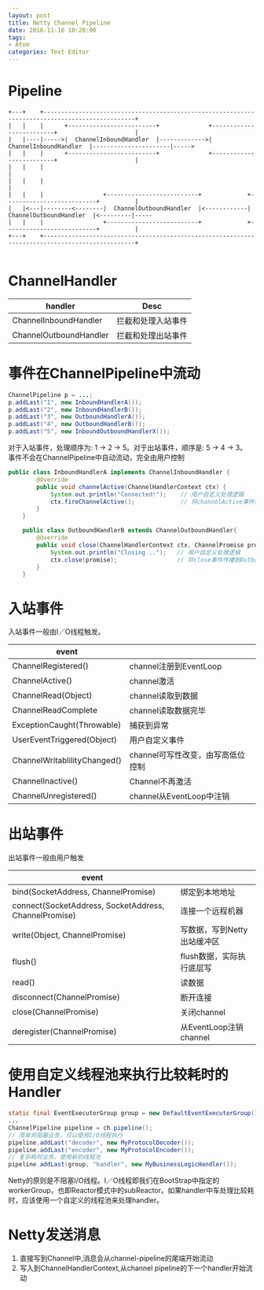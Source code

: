 ```yaml
---
layout: post
title: Netty Channel Pipeline
date: 2016-11-16 10:20:00
tags:
- Atom
categories: Text Editor
---
```





# Pipeline

```text
+---+    +------------------------------------------------------------------------------------------------+
|   |    |      +-------------------------+              +-------------------------+                      |
|   |----|----->|  ChannelInboundHandler  |------------->|  ChannelInboundHandler  |----------------------|----->
|   |    |      +-------------------------+              +-------------------------+                      |
|   |    |                                                                                                |
|   |    |                                                                                                |
|   |    |                 +--------------------------+             +--------------------------+          |
|   |<---|--------<--------|  ChannelOutboundHandler  |<------------|  ChannelOutboundHandler  |<---------|-----
|   |    |                 +--------------------------+             +--------------------------+          |
+---+    +------------------------------------------------------------------------------------------------+


```




# ChannelHandler

|          handler                    |                      Desc                    |
| ----------------------------------- | -------------------------------------------- |
| ChannelInboundHandler               | 拦截和处理入站事件                              |
| ChannelOutboundHandler              | 拦截和处理出站事件                              |


# 事件在ChannelPipeline中流动
```java
ChannelPipeline p = ...;
p.addLast("1", new InboundHandlerA());
p.addLast("2", new InboundHandlerB());
p.addLast("3", new OutboundHandlerA());
p.addLast("4", new OutboundHandlerB());
p.addLast("5", new InboundOutboundHandlerX());
```
对于入站事件，处理顺序为: 1 -> 2 -> 5。对于出站事件，顺序是: 5 -> 4 -> 3。    
事件不会在ChannelPipeline中自动流动，完全由用户控制
```java
public class InboundHandlerA implements ChannelInboundHandler {
        @Override
        public void channelActive(ChannelHandlerContext ctx) {
            System.out.println("Connected!");    // 用户自定义处理逻辑
            ctx.fireChannelActive();             // 将channelActive事件传播到InboundHandlerB
        }
    }

    public class OutboundHandlerB extends ChannelOutboundHandler{
        @Override
        public void close(ChannelHandlerContext ctx, ChannelPromise promise) {
            System.out.println("Closing ..");   // 用户自定义处理逻辑
            ctx.close(promise);                 // 将close事件传播到OutboundHandlerA
        }
    }
```


# 入站事件

入站事件一般由I／O线程触发。

|             event             |                                           |
| ----------------------------- | ----------------------------------------- |
| ChannelRegistered()           | channel注册到EventLoop                     |
| ChannelActive()               | channel激活                                |
| ChannelRead(Object)           | channel读取到数据                           |
| ChannelReadComplete           | channel读取数据完毕                         |
| ExceptionCaught(Throwable)    | 捕获到异常                                  |
| UserEventTriggered(Object)    | 用户自定义事件                               |
| ChannelWritablilityChanged()  | channel可写性改变，由写高低位控制              |
| ChannelInactive()             | Channel不再激活                             |
| ChannelUnregistered()         | channel从EventLoop中注销                    |


# 出站事件

出站事件一般由用户触发

|                          event                          |                                           |
| ------------------------------------------------------- | ----------------------------------------- |
| bind(SocketAddress, ChannelPromise)                     | 绑定到本地地址                              |
| connect(SocketAddress, SocketAddress, ChannelPromise)   | 连接一个远程机器                             |
| write(Object, ChannelPromise)                           | 写数据，写到Netty出站缓冲区                   |
| flush()                                                 | flush数据，实际执行底层写                     |
| read()                                                  | 读数据                                      |
| disconnect(ChannelPromise)                              | 断开连接                                     |
| close(ChannelPromise)                                   | 关闭channel                                 |
| deregister(ChannelPromise)                              | 从EventLoop注销channel                      |
 
# 使用自定义线程池来执行比较耗时的Handler
```java
static final EventExecutorGroup group = new DefaultEventExecutorGroup(16);
...
ChannelPipeline pipeline = ch.pipeline();
// 简单非阻塞业务，可以使用I/O线程执行
pipeline.addLast("decoder", new MyProtocolDecoder());
pipeline.addLast("encoder", new MyProtocolEncoder());
// 复杂耗时业务，使用新的线程池
pipeline.addLast(group, "handler", new MyBusinessLogicHandler());
```
Netty的原则是不阻塞I/O线程。I／O线程即我们在BootStrap中指定的workerGroup，也即Reactor模式中的subReactor。如果handler中车处理比较耗时，应该使用一个自定义的线程池来处理handler。

# Netty发送消息

1. 直接写到Channel中,消息会从channel-pipeline的尾端开始流动          
2. 写入到ChannelHandlerContext,从channel pipeline的下一个handler开始流动
